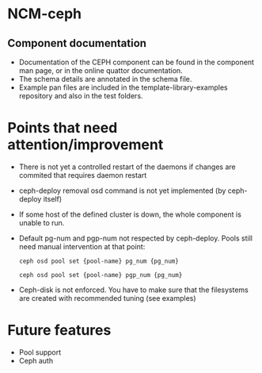 NCM-ceph
========

## Component documentation


* Documentation of the CEPH component can be found in the component man page, or in the online quattor documentation.
* The schema details are annotated in the schema file.
* Example pan files are included in the template-library-examples repository and also in the test folders.

# Points that need attention/improvement

* There is not yet a controlled restart of the daemons if changes are commited that requires daemon restart
* ceph-deploy removal osd command is not yet implemented (by ceph-deploy itself)
* If some host of the defined cluster is down, the whole component is unable to run.
* Default pg-num and pgp-num not respected by ceph-deploy. Pools still need manual intervention at that point:

  `ceph osd pool set {pool-name} pg_num {pg_num}`

  `ceph osd pool set {pool-name} pgp_num {pg_num}`
* Ceph-disk is not enforced. You have to make sure that the filesystems are created with recommended tuning (see examples)

# Future features

* Pool support
* Ceph auth
